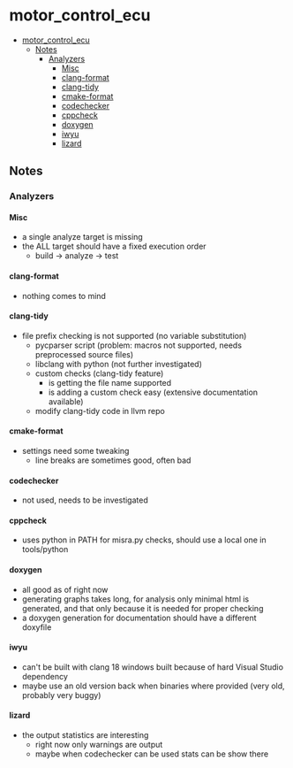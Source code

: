 # motor_control_ecu

- [motor\_control\_ecu](#motor_control_ecu)
  - [Notes](#notes)
    - [Analyzers](#analyzers)
      - [Misc](#misc)
      - [clang-format](#clang-format)
      - [clang-tidy](#clang-tidy)
      - [cmake-format](#cmake-format)
      - [codechecker](#codechecker)
      - [cppcheck](#cppcheck)
      - [doxygen](#doxygen)
      - [iwyu](#iwyu)
      - [lizard](#lizard)

## Notes

### Analyzers

#### Misc
- a single analyze target is missing
- the ALL target should have a fixed execution order
  - build -> analyze -> test

#### clang-format
- nothing comes to mind

#### clang-tidy
- file prefix checking is not supported (no variable substitution)
  - pycparser script (problem: macros not supported, needs preprocessed source files)
  - libclang with python (not further investigated)
  - custom checks (clang-tidy feature)
    - is getting the file name supported
    - is adding a custom check easy (extensive documentation available)
  - modify clang-tidy code in llvm repo

#### cmake-format
- settings need some tweaking
  - line breaks are sometimes good, often bad

#### codechecker
- not used, needs to be investigated

#### cppcheck
- uses python in PATH for misra.py checks, should use a local one in tools/python

#### doxygen
- all good as of right now
- generating graphs takes long, for analysis only minimal html is generated, and that only because it is needed for proper checking
- a doxygen generation for documentation should have a different doxyfile

#### iwyu
- can't be built with clang 18 windows built because of hard Visual Studio dependency
- maybe use an old version back when binaries where provided (very old, probably very buggy)

#### lizard
- the output statistics are interesting
  - right now only warnings are output
  - maybe when codechecker can be used stats can be show there
